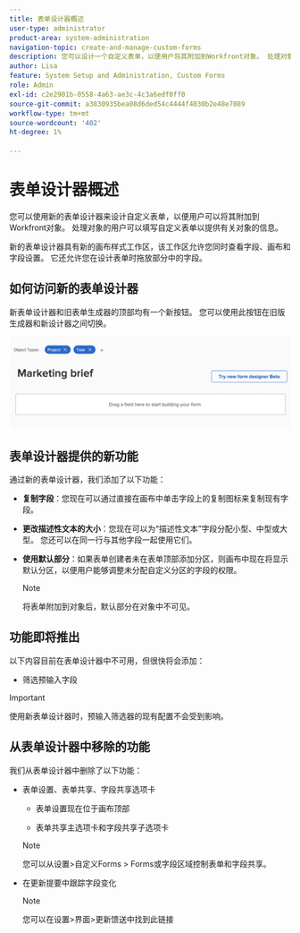 ```yaml
---
title: 表单设计器概述
user-type: administrator
product-area: system-administration
navigation-topic: create-and-manage-custom-forms
description: 您可以设计一个自定义表单，以便用户将其附加到Workfront对象。 处理对象的用户可以填写自定义表单以提供有关对象的信息。
author: Lisa
feature: System Setup and Administration, Custom Forms
role: Admin
exl-id: c2e2901b-0558-4a63-ae3c-4c3a6edf0ff0
source-git-commit: a3830935bea08d6ded54c4444f4030b2e48e7089
workflow-type: tm+mt
source-wordcount: '402'
ht-degree: 1%

---
```


# 表单设计器概述

您可以使用新的表单设计器来设计自定义表单，以便用户可以将其附加到Workfront对象。 处理对象的用户可以填写自定义表单以提供有关对象的信息。

新的表单设计器具有新的画布样式工作区，该工作区允许您同时查看字段、画布和字段设置。 它还允许您在设计表单时拖放部分中的字段。

<!-- add screenshot when field settings empty state is ready -->

## 如何访问新的表单设计器

新表单设计器和旧表单生成器的顶部均有一个新按钮。 您可以使用此按钮在旧版生成器和新设计器之间切换。

![切换到新的窗体设计器](assets/switch-views.png)

## 表单设计器提供的新功能

通过新的表单设计器，我们添加了以下功能：

* **复制字段**：您现在可以通过直接在画布中单击字段上的复制图标来复制现有字段。

* **更改描述性文本的大小**：您现在可以为“描述性文本”字段分配小型、中型或大型。 您还可以在同一行与其他字段一起使用它们。

* **使用默认部分**：如果表单创建者未在表单顶部添加分区，则画布中现在将显示默认分区，以便用户能够调整未分配自定义分区的字段的权限。

  >[!NOTE]
  >
  >将表单附加到对象后，默认部分在对象中不可见。

## 功能即将推出

以下内容目前在表单设计器中不可用，但很快将会添加：

* 筛选预输入字段

>[!IMPORTANT]
>
>使用新表单设计器时，预输入筛选器的现有配置不会受到影响。

## 从表单设计器中移除的功能

我们从表单设计器中删除了以下功能：

* 表单设置、表单共享、字段共享选项卡

   * 表单设置现在位于画布顶部

   * 表单共享主选项卡和字段共享子选项卡

  >[!NOTE]
  >
  >您可以从设置>自定义Forms > Forms或字段区域控制表单和字段共享。

* 在更新提要中跟踪字段变化

  >[!NOTE]
  >
  >您可以在设置>界面>更新馈送中找到此链接

